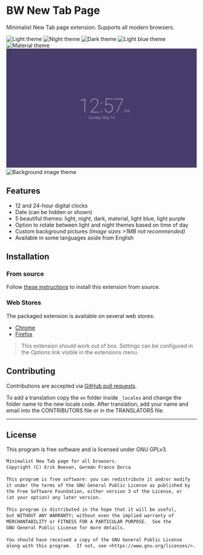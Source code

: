 # BW New Tab Page
Minimalist New Tab page extension. Supports all modern browsers.

![Light theme](screenshots/screen1.png)
![Night theme](screenshots/screen2.png)
![Dark theme](screenshots/screen3.png)
![Light blue theme](screenshots/screen4.png)
![Material theme](screenshots/screen5.png)
![Light Purple theme](screenshots/screen7.png)
![Background image theme](screenshots/screen6.png)

## Features
* 12 and 24-hour digital clocks
* Date (can be hidden or shown)
* 5 beautiful themes: light, night, dark, material, light blue, light purple
* Option to rotate between light and night themes based on time of day
* Custom background pictures _(Image sizes >1MB not recommended)_
* Available in some languages aside from English

## Installation
### From source
Follow [these instructions](http://www.techradar.com/news/software/install-firefox-chrome-and-opera-extensions-manually-1321636) to install this extension from source.

### Web Stores
The packaged extension is available on several web stores:
* [Chrome](https://chrome.google.com/webstore/detail/doiinciigjmmlnbehjjjkeoamihggkba)
* [Firefox](https://addons.mozilla.org/en-US/firefox/addon/bwnt)

> This extension should work out of box. Settings can be configured in the _Options_ link visible in the extensions menu.

## Contributing
Contributions are accepted via [GitHub pull requests](../../pulls).

To add a translation copy the `en` folder inside `_locales` and change the folder name to the new locale code.
After translation, add your name and email into the CONTRIBUTORS file or in the TRANSLATORS file.

--------------------------------------------------------------------------------

## License
This program is free software and is licensed under GNU GPLv3.

    Minimalist New Tab page for all browsers.
	Copyright (C) Erik Boesen, Germán Franco Dorca

    This program is free software: you can redistribute it and/or modify
    it under the terms of the GNU General Public License as published by
    the Free Software Foundation, either version 3 of the License, or
    (at your option) any later version.

    This program is distributed in the hope that it will be useful,
    but WITHOUT ANY WARRANTY; without even the implied warranty of
    MERCHANTABILITY or FITNESS FOR A PARTICULAR PURPOSE.  See the
    GNU General Public License for more details.

    You should have received a copy of the GNU General Public License
    along with this program.  If not, see <https://www.gnu.org/licenses/>.
